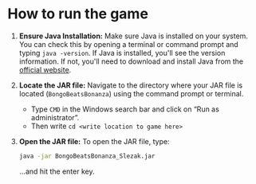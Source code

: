 # How to run the game

1. **Ensure Java Installation:** Make sure Java is installed on your system. You can check this by opening a terminal or command prompt and typing `java -version`. If Java is installed, you'll see the version information. If not, you'll need to download and install Java from the [official website](https://www.java.com/en/download/).

2. **Locate the JAR file:** Navigate to the directory where your JAR file is located (`BongoBeatsBonanza`) using the command prompt or terminal. 
    - Type `CMD` in the Windows search bar and click on “Run as administrator”.
    - Then write `cd <write location to game here>`

3. **Open the JAR file:** To open the JAR file, type:
    ```bash
    java -jar BongoBeatsBonanza_Slezak.jar
    ```
    ...and hit the enter key.

